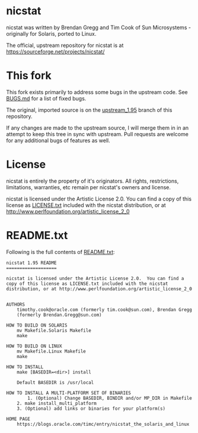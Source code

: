nicstat
=======

nicstat was written by Brendan Gregg and Tim Cook of Sun Microsystems - originally
for Solaris, ported to Linux.

The official, upstream repository for nicstat is at https://sourceforge.net/projects/nicstat/

This fork
=========

This fork exists primarily to address some bugs in the upstream code. See
[BUGS.md](BUGS.md) for a list of fixed bugs.

The original, imported source is on the
[upstream_1.95](https://github.com/scotte/nicstat/tree/upstream_1.95)
branch of this repository.

If any changes are made to the upstream source, I will merge them in in an
attempt to keep this tree in sync with upstream. Pull requests are welcome for
any additional bugs of features as well.

License
=======

nicstat is entirely the property of it's originators. All rights, restrictions,
limitations, warranties, etc remain per nicstat's owners and license.

nicstat is licensed under the Artistic License 2.0.  You can find a
copy of this license as [LICENSE.txt](LICENSE.txt) included with the nicstat
distribution, or at http://www.perlfoundation.org/artistic_license_2_0

README.txt
==========

Following is the full contents of [README.txt](README.txt):

```
nicstat 1.95 README
===================

nicstat is licensed under the Artistic License 2.0.  You can find a
copy of this license as LICENSE.txt included with the nicstat
distribution, or at http://www.perlfoundation.org/artistic_license_2_0


AUTHORS
    timothy.cook@oracle.com (formerly tim.cook@sun.com), Brendan Gregg
    (formerly Brendan.Gregg@sun.com)

HOW TO BUILD ON SOLARIS
    mv Makefile.Solaris Makefile
    make

HOW TO BUILD ON LINUX
    mv Makefile.Linux Makefile
    make

HOW TO INSTALL
    make [BASEDIR=<dir>] install

    Default BASEDIR is /usr/local

HOW TO INSTALL A MULTI-PLATFORM SET OF BINARIES
        1. (Optional) Change BASEDIR, BINDIR and/or MP_DIR in Makefile
    2. make install_multi_platform
    3. (Optional) add links or binaries for your platform(s)

HOME PAGE
    https://blogs.oracle.com/timc/entry/nicstat_the_solaris_and_linux
```
